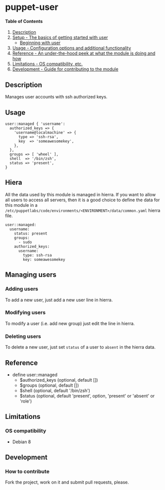 # puppet-user

#### Table of Contents

1. [Description](#description)
1. [Setup - The basics of getting started with user](#setup)
    * [Beginning with user](#beginning-with-user)
1. [Usage - Configuration options and additional functionality](#usage)
1. [Reference - An under-the-hood peek at what the module is doing and how](#reference)
1. [Limitations - OS compatibility, etc.](#limitations)
1. [Development - Guide for contributing to the module](#development)

## Description

Manages user accounts with ssh authorized keys.

## Usage

```puppet
user::managed { 'username':
  authorized_keys => {
    'username@localmachine' => {
      type => 'ssh-rsa',
      key  => 'someawesomekey',
    },
  },
  groups => [ 'wheel' ],
  shell  => '/bin/zsh',
  status => 'present',
}
```

## Hiera
All the data used by this module is managed in hierra. If you want to allow all users to access all servers, then it is a good choice to define the data for this module in a `/etc/puppetlabs/code/environments/<ENVIRONMENT>/data/common.yaml` hierra file.

```hiera
user::managed:
  username:
    status: present
    groups:
      - sudo
    authorized_keys:
      username:
        type: ssh-rsa
        key: someawesomekey
```

## Managing users
### Adding users
To add a new user, just add a new user line in hierra.

### Modifying users
To modify a user (i.e. add new group) just edit the line in hierra.

### Deleting users
To delete a new user, just set `status` of a user to `absent` in the hierra data.

## Reference

* define user::managed
  * $authorized_keys (optional, default [])
  * $groups (optional, default [])
  * $shell (optional, default '/bin/zsh')
  * $status (optional, default 'present', option, 'present' or 'absent' or 'role')

## Limitations

### OS compatibility
* Debian 8

## Development

### How to contribute
Fork the project, work on it and submit pull requests, please.
